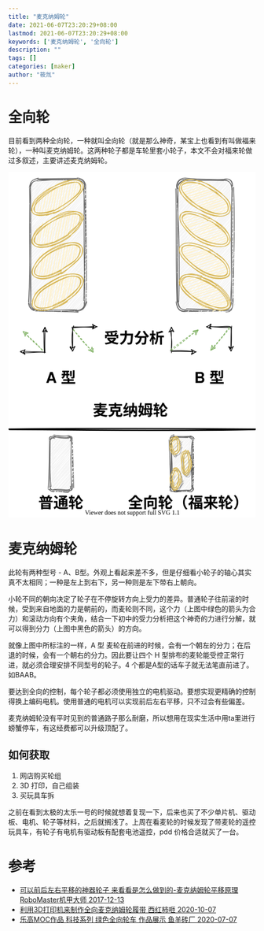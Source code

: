 ```yaml
---
title: "麦克纳姆轮"
date: 2021-06-07T23:20:29+08:00
lastmod: 2021-06-07T23:20:29+08:00
keywords: ['麦克纳姆轮', '全向轮']
description: ""
tags: []
categories: [maker]
author: "筱氚"
---
```

# 全向轮
目前看到两种全向轮，一种就叫全向轮（就是那么神奇，某宝上也看到有叫做福来轮），一种叫麦克纳姆轮。这两种轮子都是车轮里套小轮子，本文不会对福来轮做过多叙述，主要讲述麦克纳姆轮。

![麦克纳姆轮 和 福来轮](/images/Mecanumwheel/wheel.drawio.svg)

# 麦克纳姆轮
此轮有两种型号 - A、B型。外观上看起来差不多，但是仔细看小轮子的轴心其实真不太相同；一种是左上到右下，另一种则是左下带右上朝向。

小轮不同的朝向决定了轮子在不停旋转方向上受力的差异。普通轮子往前滚的时候，受到来自地面的力是朝前的，而麦轮则不同，这个力（上图中绿色的箭头为合力）和滚动方向有个夹角，结合一下初中的受力分析把这个神奇的力进行分解，就可以得到分力（上图中黑色的箭头）的方向。

就像上图中所标注的一样，A 型 麦轮在前进的时候，会有一个朝左的分力；在后退的时候，会有一个朝右的分力。因此要让四个 H 型排布的麦轮能受控正常行进，就必须合理安排不同型号的轮子。4 个都是A型的话车子就无法笔直前进了。如BAAB。

要达到全向的控制，每个轮子都必须使用独立的电机驱动。要想实现更精确的控制得换上编码电机。使用普通的电机可以实现前后左右平移，只不过会有些偏差。

麦克纳姆轮没有平时见到的普通路子那么耐磨，所以想用在现实生活中用ta里进行螃蟹停车，有这经费都可以升级顶配了。

## 如何获取

1. 网店购买轮组
2. 3D 打印，自己组装
3. 买玩具车拆

之前在看到太极的太乐一号的时候就想着复现一下，后来也买了不少单片机、驱动板、电机、轮子等材料，之后就搁浅了。上周在看麦轮的时候发现了带麦轮的遥控玩具车，有轮子有电机有驱动板有配套电池遥控，pdd 价格合适就买了一台。

# 参考
- [可以前后左右平移的神器轮子 来看看是怎么做到的-麦克纳姆轮平移原理 RoboMaster机甲大师 2017-12-13](https://www.bilibili.com/video/BV19W411h7if?from=search&seid=9822774259025339825)
- [利用3D打印机来制作全向麦克纳姆轮履带 西红柿咂  2020-10-07](利用3D打印机来制作全向麦克纳姆轮履带)
- [乐高MOC作品 科技系列 绿色全向轮车 作品展示 鱼羊砖厂 2020-07-07](https://www.bilibili.com/video/BV11k4y1q7Q6?from=search&seid=16570199446020491054)
